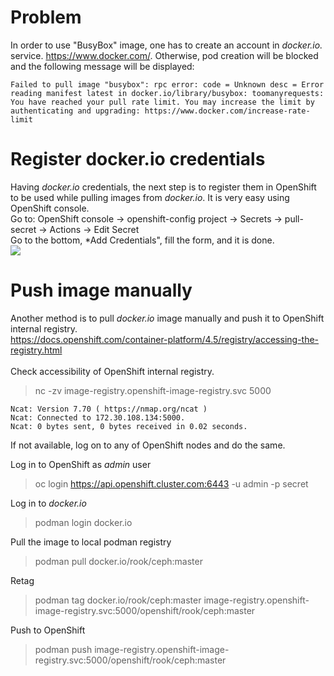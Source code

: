 # Problem
In order to use "BusyBox" image, one has to create an account in *docker.io.* service. https://www.docker.com/. Otherwise, pod creation will be blocked and the following message will be displayed:<br>
```
Failed to pull image "busybox": rpc error: code = Unknown desc = Error reading manifest latest in docker.io/library/busybox: toomanyrequests: You have reached your pull rate limit. You may increase the limit by authenticating and upgrading: https://www.docker.com/increase-rate-limit
```
# Register docker.io credentials 
Having *docker.io* credentials, the next step is to register them in OpenShift to be used while pulling images from *docker.io*. It is very easy using OpenShift console.<br>
Go to: OpenShift console -> openshift-config project -> Secrets -> pull-secret -> Actions -> Edit Secret<br>
Go to the bottom, *Add Credentials", fill the form, and it is done.<br>
![](https://github.com/stanislawbartkowski/CP4D/blob/main/img/Zrzut%20ekranu%20z%202021-01-17%2019-35-32.png)

# Push image manually

Another method is to pull *docker.io* image manually and push it to OpenShift internal registry.<br>
https://docs.openshift.com/container-platform/4.5/registry/accessing-the-registry.html<br>
<br>
Check accessibility of OpenShift internal registry.<br>
>  nc -zv  image-registry.openshift-image-registry.svc 5000
```
Ncat: Version 7.70 ( https://nmap.org/ncat )
Ncat: Connected to 172.30.108.134:5000.
Ncat: 0 bytes sent, 0 bytes received in 0.02 seconds.
```
If not available, log on to any of OpenShift nodes and do the same.<br>

Log in to OpenShift as *admin* user<br>
> oc login https://api.openshift.cluster.com:6443 -u admin -p secret<br>

Log in to *docker.io*<br>
> podman login docker.io<br>

Pull the image to local podman registry<br>
> podman pull docker.io/rook/ceph:master<br>

Retag<br>
> podman tag docker.io/rook/ceph:master  image-registry.openshift-image-registry.svc:5000/openshift/rook/ceph:master<br>

Push to OpenShift<br>
> podman push  image-registry.openshift-image-registry.svc:5000/openshift/rook/ceph:master<br>